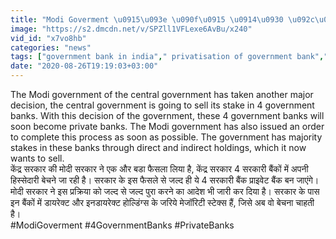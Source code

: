 ```yaml
---
title: "Modi Goverment \u0915\u093e \u090f\u0915 \u0914\u0930 \u092c\u0921\u093c\u093e \u092b\u0948\u0938\u0932\u093e, \u092f\u0947 4 \u0938\u0930\u0915\u093e\u0930\u0940 \u092c\u0948\u0902\u0915 \u0939\u094b \u0938\u0915\u0924\u0947 \u0939\u0948\u0902 \u092a\u094d\u0930\u093e\u0907\u0935\u0947\u091f \u0935\u0928\u0907\u0902\u0921\u093f\u092f\u093e \u0939\u093f\u0902\u0926\u0940"
image: "https://s2.dmcdn.net/v/SPZll1VFLexe6AvBu/x240"
vid_id: "x7vo8hb"
categories: "news"
tags: ["government bank in india"," privatisation of government bank"," Punjab amp Sind Bank"]
date: "2020-08-26T19:19:03+03:00"
---
```

The Modi government of the central government has taken another major decision, the central government is going to sell its stake in 4 government banks. With this decision of the government, these 4 government banks will soon become private banks. The Modi government has also issued an order to complete this process as soon as possible. The government has majority stakes in these banks through direct and indirect holdings, which it now wants to sell.    <br>केंद्र सरकार की मोदी सरकार ने एक और बडा फैसला लिया है, केंद्र सरकार 4 सरकारी बैंकों में अपनी हिस्सेदारी बेचने जा रही है। सरकार के इस फैसले से जल्द ही ये 4 सरकारी बैंक प्राइवेट बैंक बन जाएंगे। मोदी सरकार ने इस प्रक्रिया को जल्द से जल्द पुरा करने का आदेश भी जारी कर दिया है। सरकार के पास इन बैंकों में डायरेक्ट और इनडायरेक्ट होल्डिंग्‍स के जरिये मेजॉरिटी स्‍टेक्‍स हैं, जिसे अब वो बेचना चाहती है।    <br>#ModiGoverment #4GovernmentBanks #PrivateBanks
